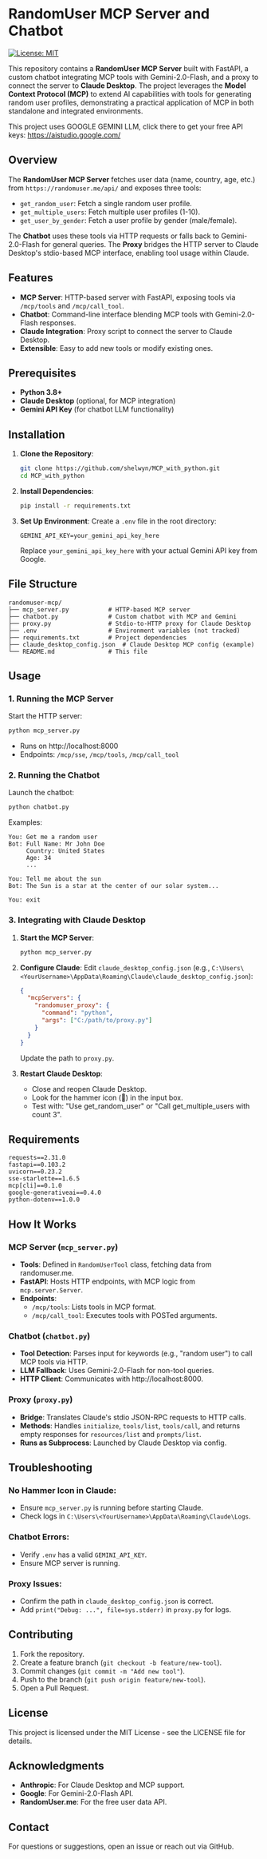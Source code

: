# RandomUser MCP Server and Chatbot

[![License: MIT](https://img.shields.io/badge/License-MIT-yellow.svg)](https://opensource.org/licenses/MIT)

This repository contains a **RandomUser MCP Server** built with FastAPI, a custom chatbot integrating MCP tools with Gemini-2.0-Flash, and a proxy to connect the server to **Claude Desktop**. The project leverages the **Model Context Protocol (MCP)** to extend AI capabilities with tools for generating random user profiles, demonstrating a practical application of MCP in both standalone and integrated environments.

This project uses GOOGLE GEMINI LLM, click there to get your free API keys: https://aistudio.google.com/

## Overview

The **RandomUser MCP Server** fetches user data (name, country, age, etc.) from `https://randomuser.me/api/` and exposes three tools:
- `get_random_user`: Fetch a single random user profile.
- `get_multiple_users`: Fetch multiple user profiles (1-10).
- `get_user_by_gender`: Fetch a user profile by gender (male/female).

The **Chatbot** uses these tools via HTTP requests or falls back to Gemini-2.0-Flash for general queries. The **Proxy** bridges the HTTP server to Claude Desktop's stdio-based MCP interface, enabling tool usage within Claude.

## Features

- **MCP Server**: HTTP-based server with FastAPI, exposing tools via `/mcp/tools` and `/mcp/call_tool`.
- **Chatbot**: Command-line interface blending MCP tools with Gemini-2.0-Flash responses.
- **Claude Integration**: Proxy script to connect the server to Claude Desktop.
- **Extensible**: Easy to add new tools or modify existing ones.

## Prerequisites

- **Python 3.8+**
- **Claude Desktop** (optional, for MCP integration)
- **Gemini API Key** (for chatbot LLM functionality)

## Installation

1. **Clone the Repository**:
   ```bash
   git clone https://github.com/shelwyn/MCP_with_python.git
   cd MCP_with_python
   ```

2. **Install Dependencies**:
   ```bash
   pip install -r requirements.txt
   ```

3. **Set Up Environment**:
   Create a `.env` file in the root directory:
   ```
   GEMINI_API_KEY=your_gemini_api_key_here
   ```
   Replace `your_gemini_api_key_here` with your actual Gemini API key from Google.

## File Structure

```
randomuser-mcp/
├── mcp_server.py           # HTTP-based MCP server
├── chatbot.py              # Custom chatbot with MCP and Gemini
├── proxy.py                # Stdio-to-HTTP proxy for Claude Desktop
├── .env                    # Environment variables (not tracked)
├── requirements.txt        # Project dependencies
├── claude_desktop_config.json  # Claude Desktop MCP config (example)
└── README.md               # This file
```

## Usage

### 1. Running the MCP Server

Start the HTTP server:

```bash
python mcp_server.py
```

- Runs on http://localhost:8000
- Endpoints: `/mcp/sse`, `/mcp/tools`, `/mcp/call_tool`

### 2. Running the Chatbot

Launch the chatbot:

```bash
python chatbot.py
```

Examples:
```
You: Get me a random user
Bot: Full Name: Mr John Doe
     Country: United States
     Age: 34
     ...

You: Tell me about the sun
Bot: The Sun is a star at the center of our solar system...

You: exit
```

### 3. Integrating with Claude Desktop

1. **Start the MCP Server**:
   ```bash
   python mcp_server.py
   ```

2. **Configure Claude**:
   Edit `claude_desktop_config.json` (e.g., `C:\Users\<YourUsername>\AppData\Roaming\Claude\claude_desktop_config.json`):
   ```json
   {
     "mcpServers": {
       "randomuser_proxy": {
         "command": "python",
         "args": ["C:/path/to/proxy.py"]
       }
     }
   }
   ```
   Update the path to `proxy.py`.

3. **Restart Claude Desktop**:
   - Close and reopen Claude Desktop.
   - Look for the hammer icon (🔨) in the input box.
   - Test with: "Use get_random_user" or "Call get_multiple_users with count 3".

## Requirements

```
requests==2.31.0
fastapi==0.103.2
uvicorn==0.23.2
sse-starlette==1.6.5
mcp[cli]==0.1.0
google-generativeai==0.4.0
python-dotenv==1.0.0
```

## How It Works

### MCP Server (`mcp_server.py`)
- **Tools**: Defined in `RandomUserTool` class, fetching data from randomuser.me.
- **FastAPI**: Hosts HTTP endpoints, with MCP logic from `mcp.server.Server`.
- **Endpoints**:
  - `/mcp/tools`: Lists tools in MCP format.
  - `/mcp/call_tool`: Executes tools with POSTed arguments.

### Chatbot (`chatbot.py`)
- **Tool Detection**: Parses input for keywords (e.g., "random user") to call MCP tools via HTTP.
- **LLM Fallback**: Uses Gemini-2.0-Flash for non-tool queries.
- **HTTP Client**: Communicates with http://localhost:8000.

### Proxy (`proxy.py`)
- **Bridge**: Translates Claude's stdio JSON-RPC requests to HTTP calls.
- **Methods**: Handles `initialize`, `tools/list`, `tools/call`, and returns empty responses for `resources/list` and `prompts/list`.
- **Runs as Subprocess**: Launched by Claude Desktop via config.

## Troubleshooting

### No Hammer Icon in Claude:
- Ensure `mcp_server.py` is running before starting Claude.
- Check logs in `C:\Users\<YourUsername>\AppData\Roaming\Claude\Logs`.

### Chatbot Errors:
- Verify `.env` has a valid `GEMINI_API_KEY`.
- Ensure MCP server is running.

### Proxy Issues:
- Confirm the path in `claude_desktop_config.json` is correct.
- Add `print("Debug: ...", file=sys.stderr)` in `proxy.py` for logs.

## Contributing

1. Fork the repository.
2. Create a feature branch (`git checkout -b feature/new-tool`).
3. Commit changes (`git commit -m "Add new tool"`).
4. Push to the branch (`git push origin feature/new-tool`).
5. Open a Pull Request.

## License

This project is licensed under the MIT License - see the LICENSE file for details.

## Acknowledgments

- **Anthropic**: For Claude Desktop and MCP support.
- **Google**: For Gemini-2.0-Flash API.
- **RandomUser.me**: For the free user data API.

## Contact

For questions or suggestions, open an issue or reach out via GitHub.
